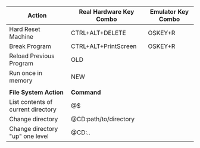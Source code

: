 | **Action**                           | **Real Hardware Key Combo** | **Emulator Key Combo**     |
|--------------------------------------|-----------------------------|----------------------------|
| Hard Reset Machine                   | CTRL+ALT+DELETE             | OSKEY+R                    |
| Break Program                        | CTRL+ALT+PrintScreen        | OSKEY+R                    |
| Reload Previous Program              | OLD                         |                            |
| Run once in memory                   | NEW                         |                            |
|                                      |                             |                            |
| **File System Action**               | **Command**                 |                            |
| List contents of current directory   | @$                          |                            |
| Change directory                     | @CD:path/to/directory       |                            |
| Change directory "up" one level      | @CD:..                      |                            |
